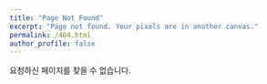 ```yaml
---
title: "Page Not Found"
excerpt: "Page not found. Your pixels are in another canvas."
permalink: /404.html
author_profile: false
---
```


요청하신 페이지를 찾을 수 없습니다.

<script>
  var GOOG_FIXURL_LANG = 'en';
  var GOOG_FIXURL_SITE = 'https://lee-dohyeon.github.io'
</script>
<script src="https://linkhelp.clients.google.com/tbproxy/lh/wm/fixurl.js">
</script>
